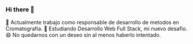 ### Hi there 👋
🔭 Actualmente trabajo como responsable de desarrollo de metodos en Cromatografía.
🌱 Estudiando Desarrollo Web Full Stack, mi nuevo desafio.
 😄 No quedarnos con un deseo sin al menos haberlo intentado.
<!--
**ferdemena/ferdemena** is a ✨ _special_ ✨ repository because its `README.md` (this file) appears on your GitHub profile.

Here are some ideas to get you started:

- 🔭 Actualmente trabajo como responsable de desarrollo de metodos en Cromatografía.
- 🌱 Estudiando Desarrollo Web Full Stack
- 👯 I’m looking to collaborate on ...
- 🤔 I’m looking for help with ...
- 💬 Ask me about ...
- 📫 How to reach me: ...
- 😄 Pronouns: ...
- ⚡ Fun fact: ...
-->
